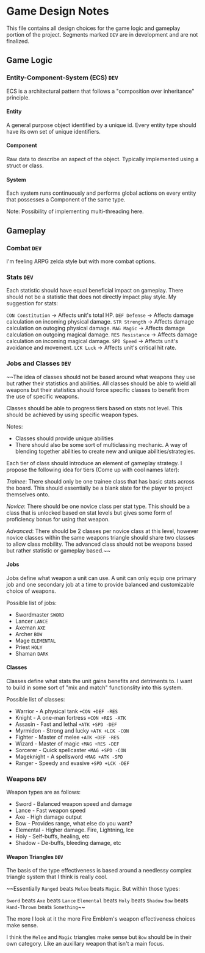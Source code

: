 # Game Design Notes

This file contains all design choices for the game logic and gameplay portion of the project. Segments marked `DEV` are in development and are not finalized.

## Game Logic

### Entity-Component-System (ECS) `DEV`

ECS is a architectural pattern that follows a "composition over inheritance" principle.

#### Entity 

A general purpose object identified by a unique id. Every entity type should have its own set of unique identifiers.

#### Component

Raw data to describe an aspect of the object. Typically implemented using a struct or class.

#### System

Each system runs continuously and performs global actions on every entity that possesses a Component of the same type.

Note: Possibility of implementing multi-threading here.

## Gameplay

### Combat `DEV`

I'm feeling ARPG zelda style but with more combat options.

### Stats `DEV`

Each statistic should have equal beneficial impact on gameplay. There should not be a statistic that does not directly impact play style. My suggestion for stats:

`CON Constitution` -> Affects unit's total HP.
`DEF Defense` -> Affects damage calculation on incoming physical damage.
`STR Strength` -> Affects damage calculation on outoging physical damage. 
`MAG Magic` -> Affects damage calculation on outgoing magical damage.
`RES Resistance` -> Affects damage calculation on incoming magical damage.
`SPD Speed` -> Affects unit's avoidance and movement.
`LCK Luck` -> Affects unit's critical hit rate.

### Jobs and Classes `DEV`

~~The idea of classes should not be based around what weapons they use but rather their statistics and abilities. All classes should be able to wield all weapons but their statistics should force specific classes to benefit from the use of specific weapons.

Classes should be able to progress tiers based on stats not level. This should be achieved by using specific weapon types.

Notes:
- Classes should provide unique abilities
- There should also be some sort of multiclassing mechanic. A way of blending together abilities to create new and unique abilities/strategies.

Each tier of class should introduce an element of gameplay strategy. I propose the following idea for tiers (Come up with cool names later):

*Trainee*: There should only be one trainee class that has basic stats across the board. This should essentially be a blank slate for the player to project themselves onto.

*Novice*: There should be one novice class per stat type. This should be a class that is unlocked based on stat levels but gives some form of proficiency bonus for using that weapon.

*Advanced*: There should be 2 classes per novice class at this level, however novice classes within the same weapons triangle should share two classes to allow class mobility. The advanced class should not be weapons based but rather statistic or gameplay based.~~

#### Jobs

Jobs define what weapon a unit can use. A unit can only equip one primary job and one secondary job at a time to provide balanced and customizable choice of weapons.

Possible list of jobs:
- Swordmaster `SWORD`
- Lancer `LANCE`
- Axeman `AXE`
- Archer `BOW`
- Mage `ELEMENTAL`
- Priest `HOLY`
- Shaman `DARK`

#### Classes

Classes define what stats the unit gains benefits and detriments to. I want to build in some sort of "mix and match" functionslity into this system.

Possible list of classes:
- Warrior - A physical tank `+CON +DEF -RES`
- Knight - A one-man fortress `+CON +RES -ATK`
- Assasin - Fast and lethal `+ATK +SPD -DEF`
- Myrmidon - Strong and lucky `+ATK +LCK -CON`
- Fighter - Master of melee `+ATK +DEF -RES`
- Wizard - Master of magic `+MAG +RES -DEF`
- Sorcerer - Quick spellcaster `+MAG +SPD -CON`
- Mageknight - A spellsword `+MAG +ATK -SPD`
- Ranger - Speedy and evasive `+SPD +LCK -DEF`

### Weapons `DEV`

Weapon types are as follows:
- Sword - Balanced weapon speed and damage 
- Lance - Fast weapon speed
- Axe - High damage output
- Bow - Provides range, what else do you want?
- Elemental - Higher damage. Fire, Lightning, Ice
- Holy - Self-buffs, healing, etc
- Shadow - De-buffs, bleeding damage, etc

#### Weapon Triangles `DEV`

The basis of the type effectiveness is based around a needlessy complex triangle system that I think is really cool.

~~Essentially `Ranged` beats `Melee` beats `Magic`. But within those types:

`Sword` beats `Axe` beats `Lance`
`Elemental` beats `Holy` beats `Shadow`
`Bow` beats `Hand-Thrown` beats `Something`~~

The more I look at it the more Fire Emblem's weapon effectiveness choices make sense.

I think the `Melee` and `Magic` triangles make sense but `Bow` should be in their own category. Like an auxillary weapon that isn't a main focus.


